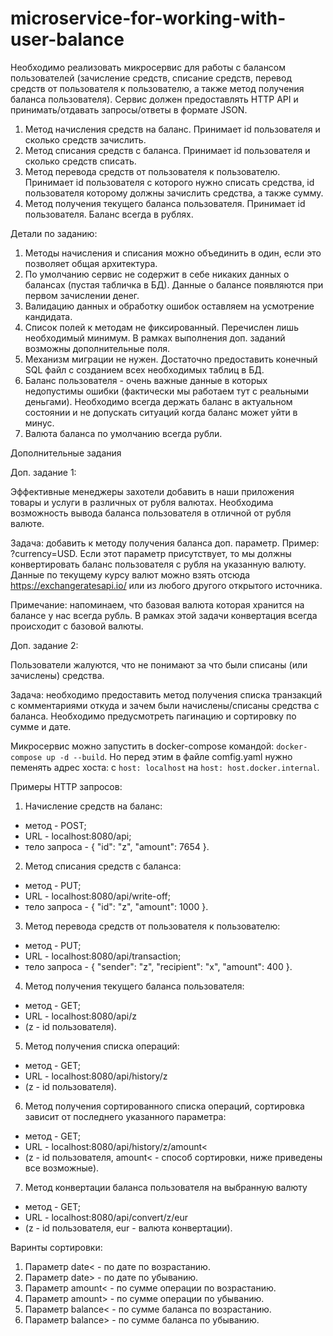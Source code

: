 # microservice-for-working-with-user-balance

Необходимо реализовать микросервис для работы с балансом пользователей (зачисление средств, списание средств, перевод средств от пользователя к пользователю, а также метод получения баланса пользователя). Сервис должен предоставлять HTTP API и принимать/отдавать запросы/ответы в формате JSON.

1. Метод начисления средств на баланс. Принимает id пользователя и сколько средств зачислить.
2. Метод списания средств с баланса. Принимает id пользователя и сколько средств списать.
3. Метод перевода средств от пользователя к пользователю. Принимает id пользователя с которого нужно списать средства, id пользователя которому должны зачислить средства, а также сумму.
4. Метод получения текущего баланса пользователя. Принимает id пользователя. Баланс всегда в рублях.

Детали по заданию:

1. Методы начисления и списания можно объединить в один, если это позволяет общая архитектура.
2. По умолчанию сервис не содержит в себе никаких данных о балансах (пустая табличка в БД). Данные о балансе появляются при первом зачислении денег.
3. Валидацию данных и обработку ошибок оставляем на усмотрение кандидата.
4. Список полей к методам не фиксированный. Перечислен лишь необходимый минимум. В рамках выполнения доп. заданий возможны дополнительные поля.
5. Механизм миграции не нужен. Достаточно предоставить конечный SQL файл с созданием всех необходимых таблиц в БД.
6. Баланс пользователя - очень важные данные в которых недопустимы ошибки (фактически мы работаем тут с реальными деньгами). Необходимо всегда держать баланс в актуальном состоянии и не допускать ситуаций когда баланс может уйти в минус.
8. Валюта баланса по умолчанию всегда рубли.

Дополнительные задания

Доп. задание 1:

Эффективные менеджеры захотели добавить в наши приложения товары и услуги в различных от рубля валютах. Необходима возможность вывода баланса пользователя в отличной от рубля валюте.

Задача: добавить к методу получения баланса доп. параметр. Пример: ?currency=USD. Если этот параметр присутствует, то мы должны конвертировать баланс пользователя с рубля на указанную валюту. Данные по текущему курсу валют можно взять отсюда https://exchangeratesapi.io/ или из любого другого открытого источника.

Примечание: напоминаем, что базовая валюта которая хранится на балансе у нас всегда рубль. В рамках этой задачи конвертация всегда происходит с базовой валюты.

Доп. задание 2:

Пользователи жалуются, что не понимают за что были списаны (или зачислены) средства.

Задача: необходимо предоставить метод получения списка транзакций с комментариями откуда и зачем были начислены/списаны средства с баланса. Необходимо предусмотреть пагинацию и сортировку по сумме и дате.

Микросервис можно запустить в docker-compose командой: ```docker-compose up -d --build```. Но перед этим в файле comfig.yaml нужно пеменять адрес хоста: с ```host: localhost``` на ```host: host.docker.internal```.
  

Примеры HTTP запросов:
1. Начисление средств на баланс:
- метод - POST;
- URL - localhost:8080/api;
- тело запроса - 
{
    "id": "z",
    "amount": 7654
}.

2. Метод списания средств с баланса: 
- метод - PUT;
- URL - localhost:8080/api/write-off;
- тело запроса - 
{
    "id": "z",
    "amount": 1000
}.

3. Метод перевода средств от пользователя к пользователю:
- метод - PUT;
- URL - localhost:8080/api/transaction;
- тело запроса - 
{
   "sender": "z",
   "recipient": "x",
   "amount": 400
}.

4. Метод получения текущего баланса пользователя:
- метод - GET;
- URL - localhost:8080/api/z 
- (z - id пользователя).

5. Метод получения списка операций:
- метод - GET;
- URL - localhost:8080/api/history/z 
- (z - id пользователя).

6. Метод получения сортированного списка операций, сортировка зависит от последнего указанного параметра:
- метод - GET;
- URL - localhost:8080/api/history/z/amount< 
- (z - id пользователя, amount< - способ сортировки, ниже приведены все возможные).

7. Метод конвертации баланса пользователя на выбранную валюту 
- метод - GET;
- URL - localhost:8080/api/convert/z/eur 
- (z - id пользователя, eur - валюта конвертации).

Варинты сортировки: 
1. Параметр date< - по дате по возрастанию.
2. Параметр date> - по дате по убыванию.
3. Параметр amount< - по сумме операции по возрастанию.
4. Параметр amount> - по сумме операции по убыванию.
5. Параметр balance< - по сумме баланса по возрастанию.
6. Параметр balance> - по сумме баланса по убыванию.

